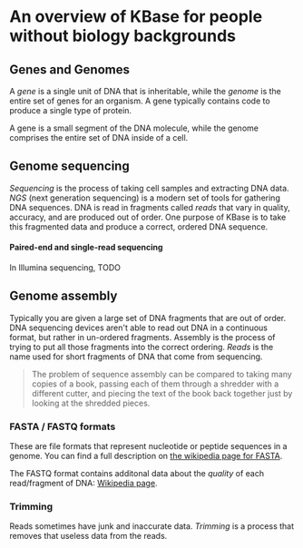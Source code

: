 # An overview of KBase for people without biology backgrounds

## Genes and Genomes

A *gene* is a single unit of DNA that is inheritable, while the *genome* is the entire set of genes for an organism. A gene typically contains code to produce a single type of protein.

A gene is a small segment of the DNA molecule, while the genome comprises the entire set of DNA inside of a cell.

## Genome sequencing

*Sequencing* is the process of taking cell samples and extracting DNA data. *NGS* (next generation sequencing) is a modern set of tools for gathering DNA sequences. DNA is read in fragments called *reads* that vary in quality, accuracy, and are produced out of order. One purpose of KBase is to take this fragmented data and produce a correct, ordered DNA sequence.

#### Paired-end and single-read sequencing

In Illumina sequencing, TODO

## Genome assembly

Typically you are given a large set of DNA fragments that are out of order. DNA sequencing devices aren't able to read out DNA in a continuous format, but rather in un-ordered fragments. Assembly is the process of trying to put all those fragments into the correct ordering. *Reads* is the name used for short fragments of DNA that come from sequencing.

> The problem of sequence assembly can be compared to taking many copies of a book, passing each of them through a shredder with a different cutter, and piecing the text of the book back together just by looking at the shredded pieces.

### FASTA / FASTQ formats

These are file formats that represent nucleotide or peptide sequences in a genome. You can find a full description on [the wikipedia page for FASTA](https://en.wikipedia.org/wiki/FASTA_format).

The FASTQ format contains additonal data about the *quality* of each read/fragment of DNA: [Wikipedia page](https://en.wikipedia.org/wiki/FASTQ_format).

### Trimming

Reads sometimes have junk and inaccurate data. *Trimming* is a process that removes that useless data from the reads.
